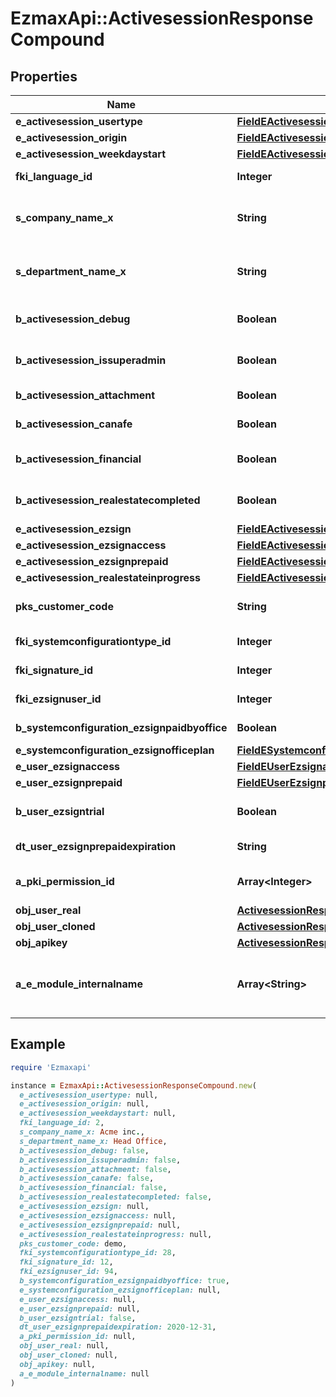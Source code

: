 # EzmaxApi::ActivesessionResponseCompound

## Properties

| Name | Type | Description | Notes |
| ---- | ---- | ----------- | ----- |
| **e_activesession_usertype** | [**FieldEActivesessionUsertype**](FieldEActivesessionUsertype.md) |  |  |
| **e_activesession_origin** | [**FieldEActivesessionOrigin**](FieldEActivesessionOrigin.md) |  |  |
| **e_activesession_weekdaystart** | [**FieldEActivesessionWeekdaystart**](FieldEActivesessionWeekdaystart.md) |  |  |
| **fki_language_id** | **Integer** | The unique ID of the Language.  Valid values:  |Value|Description| |-|-| |1|French| |2|English| |  |
| **s_company_name_x** | **String** | The Name of the Company in the language of the requester |  |
| **s_department_name_x** | **String** | The Name of the Department in the language of the requester |  |
| **b_activesession_debug** | **Boolean** | Whether the active session is in debug or not |  |
| **b_activesession_issuperadmin** | **Boolean** | Whether the active session is superadmin or not |  |
| **b_activesession_attachment** | **Boolean** | Can access attachment when we clone a user | [optional] |
| **b_activesession_canafe** | **Boolean** | Can access canafe when we clone a user | [optional] |
| **b_activesession_financial** | **Boolean** | Can access financial element when we clone a user | [optional] |
| **b_activesession_realestatecompleted** | **Boolean** | Can access closed realestate folders when we clone a user | [optional] |
| **e_activesession_ezsign** | [**FieldEActivesessionEzsign**](FieldEActivesessionEzsign.md) |  | [optional] |
| **e_activesession_ezsignaccess** | [**FieldEActivesessionEzsignaccess**](FieldEActivesessionEzsignaccess.md) |  |  |
| **e_activesession_ezsignprepaid** | [**FieldEActivesessionEzsignprepaid**](FieldEActivesessionEzsignprepaid.md) |  | [optional] |
| **e_activesession_realestateinprogress** | [**FieldEActivesessionRealestateinprogress**](FieldEActivesessionRealestateinprogress.md) |  | [optional] |
| **pks_customer_code** | **String** | The customer code assigned to your account |  |
| **fki_systemconfigurationtype_id** | **Integer** | The unique ID of the Systemconfigurationtype |  |
| **fki_signature_id** | **Integer** | The unique ID of the Signature | [optional] |
| **fki_ezsignuser_id** | **Integer** | The unique ID of the Ezsignuser | [optional] |
| **b_systemconfiguration_ezsignpaidbyoffice** | **Boolean** | Whether if Ezsign is paid by the company or not | [optional] |
| **e_systemconfiguration_ezsignofficeplan** | [**FieldESystemconfigurationEzsignofficeplan**](FieldESystemconfigurationEzsignofficeplan.md) |  | [optional] |
| **e_user_ezsignaccess** | [**FieldEUserEzsignaccess**](FieldEUserEzsignaccess.md) |  |  |
| **e_user_ezsignprepaid** | [**FieldEUserEzsignprepaid**](FieldEUserEzsignprepaid.md) |  | [optional] |
| **b_user_ezsigntrial** | **Boolean** | Whether the User&#39;s eZsign subscription is a trial | [optional] |
| **dt_user_ezsignprepaidexpiration** | **String** | The eZsign prepaid expiration date | [optional] |
| **a_pki_permission_id** | **Array&lt;Integer&gt;** | An array of permissions granted to the user or api key |  |
| **obj_user_real** | [**ActivesessionResponseCompoundUser**](ActivesessionResponseCompoundUser.md) |  |  |
| **obj_user_cloned** | [**ActivesessionResponseCompoundUser**](ActivesessionResponseCompoundUser.md) |  | [optional] |
| **obj_apikey** | [**ActivesessionResponseCompoundApikey**](ActivesessionResponseCompoundApikey.md) |  | [optional] |
| **a_e_module_internalname** | **Array&lt;String&gt;** | An Array of Registered modules.  These are the modules that are Licensed to be used by the User or the API Key. |  |

## Example

```ruby
require 'Ezmaxapi'

instance = EzmaxApi::ActivesessionResponseCompound.new(
  e_activesession_usertype: null,
  e_activesession_origin: null,
  e_activesession_weekdaystart: null,
  fki_language_id: 2,
  s_company_name_x: Acme inc.,
  s_department_name_x: Head Office,
  b_activesession_debug: false,
  b_activesession_issuperadmin: false,
  b_activesession_attachment: false,
  b_activesession_canafe: false,
  b_activesession_financial: false,
  b_activesession_realestatecompleted: false,
  e_activesession_ezsign: null,
  e_activesession_ezsignaccess: null,
  e_activesession_ezsignprepaid: null,
  e_activesession_realestateinprogress: null,
  pks_customer_code: demo,
  fki_systemconfigurationtype_id: 28,
  fki_signature_id: 12,
  fki_ezsignuser_id: 94,
  b_systemconfiguration_ezsignpaidbyoffice: true,
  e_systemconfiguration_ezsignofficeplan: null,
  e_user_ezsignaccess: null,
  e_user_ezsignprepaid: null,
  b_user_ezsigntrial: false,
  dt_user_ezsignprepaidexpiration: 2020-12-31,
  a_pki_permission_id: null,
  obj_user_real: null,
  obj_user_cloned: null,
  obj_apikey: null,
  a_e_module_internalname: null
)
```

